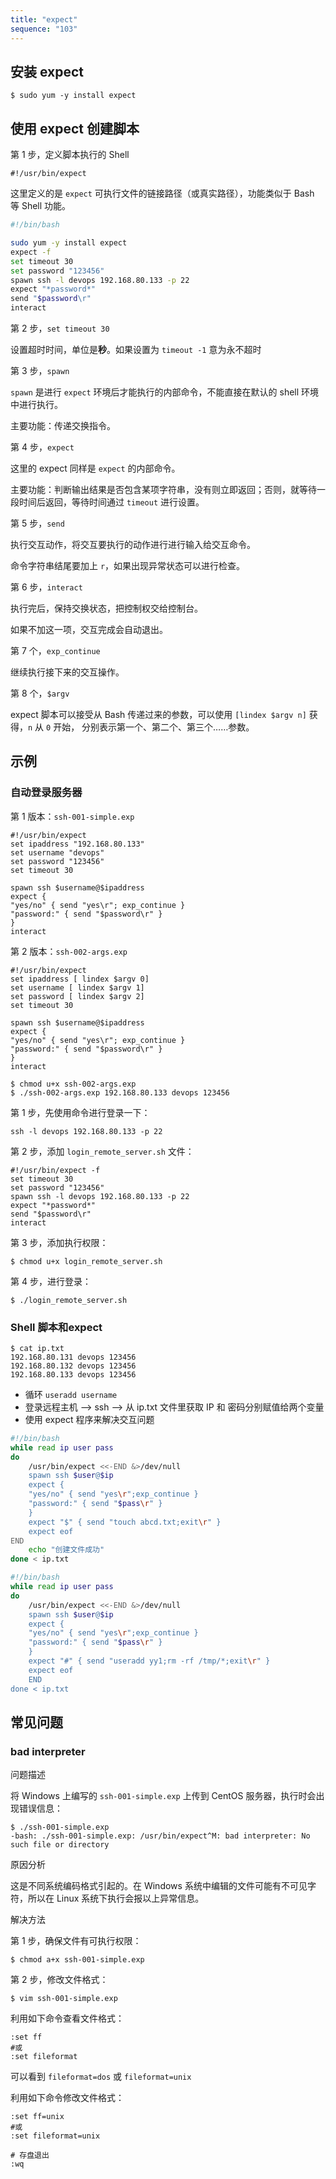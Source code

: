 ```yaml
---
title: "expect"
sequence: "103"
---
```


## 安装 expect

```text
$ sudo yum -y install expect
```

## 使用 expect 创建脚本

第 1 步，定义脚本执行的 Shell

```text
#!/usr/bin/expect
```

这里定义的是 `expect` 可执行文件的链接路径（或真实路径），功能类似于 Bash 等 Shell 功能。

```bash
#!/bin/bash

sudo yum -y install expect
expect -f
set timeout 30
set password "123456"
spawn ssh -l devops 192.168.80.133 -p 22
expect "*password*"
send "$password\r"
interact
```

第 2 步，`set timeout 30`

设置超时时间，单位是**秒**。如果设置为 `timeout -1` 意为永不超时

第 3 步，`spawn`

`spawn` 是进行 `expect` 环境后才能执行的内部命令，不能直接在默认的 shell 环境中进行执行。

主要功能：传递交换指令。

第 4 步，`expect`

这里的 expect 同样是 `expect` 的内部命令。

主要功能：判断输出结果是否包含某项字符串，没有则立即返回；否则，就等待一段时间后返回，等待时间通过 `timeout` 进行设置。

第 5 步，`send`

执行交互动作，将交互要执行的动作进行进行输入给交互命令。

命令字符串结尾要加上 `r`，如果出现异常状态可以进行检查。

第 6 步，`interact`

执行完后，保持交换状态，把控制权交给控制台。

如果不加这一项，交互完成会自动退出。

第 7 个，`exp_continue`

继续执行接下来的交互操作。

第 8 个，`$argv`

expect 脚本可以接受从 Bash 传递过来的参数，可以使用 `[lindex $argv n]` 获得，`n` 从 `0` 开始，
分别表示第一个、第二个、第三个……参数。

## 示例

### 自动登录服务器

第 1 版本：`ssh-001-simple.exp`

```text
#!/usr/bin/expect
set ipaddress "192.168.80.133"
set username "devops"
set password "123456"
set timeout 30

spawn ssh $username@$ipaddress
expect {
"yes/no" { send "yes\r"; exp_continue }
"password:" { send "$password\r" }
}
interact
```

第 2 版本：`ssh-002-args.exp`

```text
#!/usr/bin/expect
set ipaddress [ lindex $argv 0]
set username [ lindex $argv 1]
set password [ lindex $argv 2]
set timeout 30

spawn ssh $username@$ipaddress
expect {
"yes/no" { send "yes\r"; exp_continue }
"password:" { send "$password\r" }
}
interact
```

```text
$ chmod u+x ssh-002-args.exp
$ ./ssh-002-args.exp 192.168.80.133 devops 123456
```


第 1 步，先使用命令进行登录一下：

```text
ssh -l devops 192.168.80.133 -p 22
```

第 2 步，添加 `login_remote_server.sh` 文件：

```text
#!/usr/bin/expect -f
set timeout 30
set password "123456"
spawn ssh -l devops 192.168.80.133 -p 22
expect "*password*"
send "$password\r"
interact
```

第 3 步，添加执行权限：

```text
$ chmod u+x login_remote_server.sh
```

第 4 步，进行登录：

```text
$ ./login_remote_server.sh
```

### Shell 脚本和expect

```text
$ cat ip.txt 
192.168.80.131 devops 123456
192.168.80.132 devops 123456
192.168.80.133 devops 123456
```

- 循环 `useradd username`
- 登录远程主机 --> ssh --> 从 ip.txt 文件里获取 IP 和 密码分别赋值给两个变量
- 使用 expect 程序来解决交互问题



```bash
#!/bin/bash
while read ip user pass
do
    /usr/bin/expect <<-END &>/dev/null
    spawn ssh $user@$ip
    expect {
    "yes/no" { send "yes\r";exp_continue }
    "password:" { send "$pass\r" }
    }
    expect "$" { send "touch abcd.txt;exit\r" }
    expect eof
END
    echo "创建文件成功"
done < ip.txt
```

```bash
#!/bin/bash
while read ip user pass
do
    /usr/bin/expect <<-END &>/dev/null
    spawn ssh $user@$ip
    expect {
    "yes/no" { send "yes\r";exp_continue }
    "password:" { send "$pass\r" }
    }
    expect "#" { send "useradd yy1;rm -rf /tmp/*;exit\r" }
    expect eof
    END
done < ip.txt
```

## 常见问题

### bad interpreter

问题描述

将 Windows 上编写的 `ssh-001-simple.exp` 上传到 CentOS 服务器，执行时会出现错误信息：

```text
$ ./ssh-001-simple.exp 
-bash: ./ssh-001-simple.exp: /usr/bin/expect^M: bad interpreter: No such file or directory
```

原因分析

这是不同系统编码格式引起的。在 Windows 系统中编辑的文件可能有不可见字符，所以在 Linux 系统下执行会报以上异常信息。

解决方法

第 1 步，确保文件有可执行权限：

```text
$ chmod a+x ssh-001-simple.exp
```

第 2 步，修改文件格式：

```text
$ vim ssh-001-simple.exp
```

利用如下命令查看文件格式：

```text
:set ff
#或
:set fileformat
```

可以看到 `fileformat=dos` 或 `fileformat=unix`

利用如下命令修改文件格式：

```text
:set ff=unix
#或
:set fileformat=unix

# 存盘退出
:wq
```
